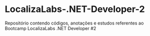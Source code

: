 # LocalizaLabs-.NET-Developer-2
Repositório contendo códigos, anotações e estudos referentes ao Bootcamp LocalizaLabs .NET Developer #2
